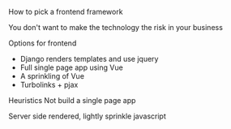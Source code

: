 How to pick a frontend framework

You don't want to make the technology the risk in your business

Options for frontend

* Django renders templates and use jquery
* Full single page app using Vue
* A sprinkling of Vue
* Turbolinks + pjax

Heuristics
Not build a single page app

Server side rendered, lightly sprinkle javascript
